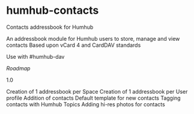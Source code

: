 # humhub-contacts
Contacts addressbook for Humhub


An addressbook module for Humhub users to store, manage and view contacts
Based upon vCard 4 and CardDAV standards

Use with #humhub-dav


*Roadmap*

1.0   

Creation of 1 addressbook per Space
Creation of 1 addressbook per User profile
Addition of contacts
Default template for new contacts
Tagging contacts with Humhub Topics
Adding hi-res photos for contacts
